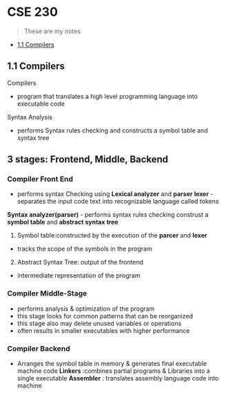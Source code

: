 # CSE 230
>These are my notes

- [1.1 Compilers](#11-Compilers)


## 1.1 Compilers
Compilers
- program that translates a high level programming language into executable code 

Syntax Analysis 
- performs Syntax rules checking and constructs a symbol table and syntax tree
## 3 stages: Frontend, Middle, Backend ##
### Compiler Front End ###
- performs syntax Checking using **Lexical analyzer** and **parser**
**lexer** - separates the input code text into recognizable language called tokens

**Syntax analyzer(parser)** - performs syntax rules checking construst a **symbol table** and **abstract syntax tree**
1. Symbol table:constructed by the execution of the **parcer** and **lexer**
- tracks the scope of the symbols in the program
2. Abstract Syntax Tree: output of the frontend
- intermediate representation of the program

### Compiler Middle-Stage ###
- performs analysis & optimization of the program
- this stage looks for common patterns that can be reorganized
- this stage also may delete unused variables or operations
- often results in smaller executables with higher performance

### Compiler Backend ###
- Arranges the symbol table in memory & generates final executable machine code
**Linkers** :combines partial programs & Libraries into a single executable
**Assembler** : translates assembly language code into machine
